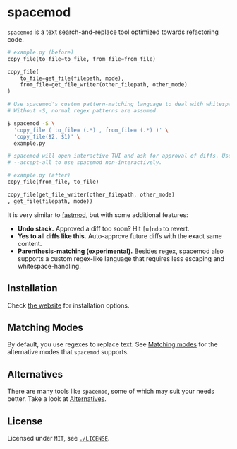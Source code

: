 <div class="oranda-hide">

# spacemod

</div>

`spacemod` is a text search-and-replace tool optimized towards refactoring
code.

```python
# example.py (before)
copy_file(to_file=to_file, from_file=from_file)

copy_file(
    to_file=get_file(filepath, mode),
    from_file=get_file_writer(other_filepath, other_mode)
)
```

```sh
# Use spacemod's custom pattern-matching language to deal with whitespace easier.
# Without -S, normal regex patterns are assumed.

$ spacemod -S \
  'copy_file ( to_file= (.*) , from_file= (.*) )' \
  'copy_file($2, $1)' \
  example.py

# spacemod will open interactive TUI and ask for approval of diffs. Use
# --accept-all to use spacemod non-interactively.
```

```python
# example.py (after)
copy_file(from_file, to_file)

copy_file(get_file_writer(other_filepath, other_mode)
, get_file(filepath, mode))
```

It is very similar to [fastmod](https://github.com/facebookincubator/fastmod),
but with some additional features:

* **Undo stack.** Approved a diff too soon? Hit `[u]ndo` to revert.
* **Yes to all diffs like this.** Auto-approve future diffs with the exact same content.
* **Parenthesis-matching (experimental).** Besides regex, spacemod also
  supports a custom regex-like language that requires less escaping and
  whitespace-handling.

<div class="oranda-hide">

## Installation

<!-- oranda already provides installation instructions -->

Check [the website](https://untitaker.github.io/spacemod/) for installation options.

<!-- Hide these docs links as well because oranda does not rewrite the links to .md files, and I don't care enough to fix it -->

## Matching Modes

By default, you use regexes to replace text. See [Matching
modes](./docs/matching.md) for the alternative modes that `spacemod` supports.

## Alternatives

There are many tools like `spacemod`, some of which may suit your needs better. Take a look at [Alternatives](./docs/alternatives.md).

## License

<!-- link is busted in oranda -->

Licensed under `MIT`, see [`./LICENSE`](./LICENSE).

</div>
